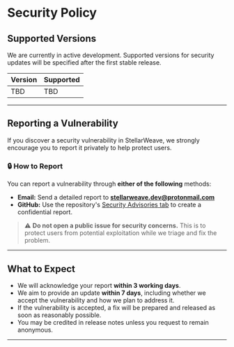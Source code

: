 # Security Policy

## Supported Versions

We are currently in active development. Supported versions for security updates will be specified after the first stable release.

| Version | Supported |
| ------- | --------- |
|   TBD   |    TBD    |

---

## Reporting a Vulnerability

If you discover a security vulnerability in StellarWeave, we strongly encourage you to report it privately to help protect users.

### 🔒 How to Report

You can report a vulnerability through **either of the following** methods:

- **Email:** Send a detailed report to **[stellarweave.dev@protonmail.com](mailto:stellarweave.dev@protonmail.com)**  
- **GitHub:** Use the repository's [Security Advisories tab](../../security/advisories) to create a confidential report.

> ⚠️ **Do not open a public issue for security concerns.** This is to protect users from potential exploitation while we triage and fix the problem.

---

## What to Expect

- We will acknowledge your report **within 3 working days**.
- We aim to provide an update **within 7 days**, including whether we accept the vulnerability and how we plan to address it.
- If the vulnerability is accepted, a fix will be prepared and released as soon as reasonably possible.
- You may be credited in release notes unless you request to remain anonymous.

---
